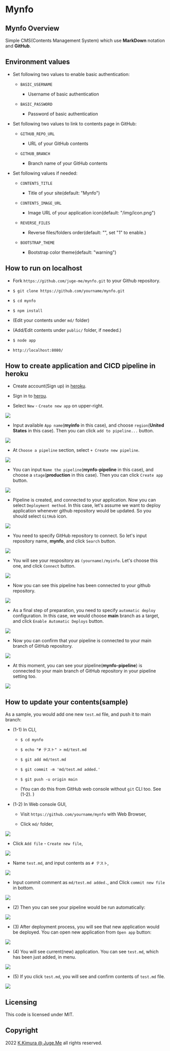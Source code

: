 # Mynfo


## Mynfo Overview

Simple CMS(Contents Management System) which use **MarkDown** notation and **GitHub**.


## Environment values

- Set following two values to enable basic authentication:

  - `BASIC_USERNAME`

    - Username of basic authentication

  - `BASIC_PASSWORD`

    - Password of basic authentication

- Set following two values to link to contents page in GitHub:

  - `GITHUB_REPO_URL`

    - URL of your GitHub contents

  - `GITHUB_BRANCH`

    - Branch name of your GitHub contents

- Set following values if needed:

  - `CONTENTS_TITLE`

    - Title of your site(default: "Mynfo")

  - `CONTENTS_IMAGE_URL`

    - Image URL of your application icon(default: "/img/icon.png")

  - `REVERSE_FILES`

    - Reverse files/folders order(default: "", set "1" to enable.)

  - `BOOTSTRAP_THEME`

    - Bootstrap color theme(default: "warning")


## How to run on localhost

- Fork `https://github.com/juge-me/mynfo.git` to your Github repository.

- `$ git clone https://github.com/yourname/mynfo.git`

- `$ cd mynfo`

- `$ npm install`

- (Edit your contents under `md/` folder)

- (Add/Edit contents under `public/` folder, if needed.)

- `$ node app`

- `http://localhost:8080/`


## How to create application and CICD pipeline in heroku

- Create account(Sign up) in [heroku](https://www.heroku.com/).

- Sign in to [herou](https://www.heroku.com/).

- Select `New` - `Create new app` on upper-right.

<img class="img90" src="https://mynfo.herokuapp.com/img/system01.png"/>

- Input available `App name`(**myinfo** in this case), and choose `region`(**United States** in this case). Then you can click `add to pipeline...` button.

<img class="img90" src="https://mynfo.herokuapp.com/img/system02.png"/>

- At `Choose a pipeline` section, select `+ Create new pipeline`.

<img class="img90" src="https://mynfo.herokuapp.com/img/system03.png"/>

- You can input `Name the pipeline`(**mynfo-pipeline** in this case), and choose a `stage`(**production** in this case). Then you can click `Create app` button.

<img class="img90" src="https://mynfo.herokuapp.com/img/system04.png"/>

- Pipeline is created, and connected to your application. Now you can select `Deployment method`. In this case, let's assume we want to deploy application whenever github repository would be updated. So you should select `GitHub` icon.

<img class="img90" src="https://mynfo.herokuapp.com/img/system05.png"/>

- You need to specify GitHub repository to connect. So let's input repository name, **mynfo**, and click `Search` button.

<img class="img90" src="https://mynfo.herokuapp.com/img/system06.png"/>

- You will see your respository as `(yourname)/myinfo`. Let's choose this one, and click `Connect` button.

<img class="img90" src="https://mynfo.herokuapp.com/img/system07.png"/>

- Now you can see this pipeline has been connected to your github repository.

<img class="img90" src="https://mynfo.herokuapp.com/img/system08.png"/>

- As a final step of preparation, you need to specify `automatic deploy` configuration. In this case, we would choose **main** branch as a target, and click `Enable Automatic Deploys` button.

<img class="img90" src="https://mynfo.herokuapp.com/img/system09.png"/>

- Now you can confirm that your pipeline is connected to your main branch of GitHub repository.

<img class="img90" src="https://mynfo.herokuapp.com/img/system10.png"/>

- At this moment, you can see your pipeline(**mynfo-pipeline**) is connected to your main branch of GitHub repository in your pipeline setting too.

<img class="img90" src="https://mynfo.herokuapp.com/img/system11.png"/>


## How to update your contents(sample)

As a sample, you would add one new `test.md` file, and push it to main branch:

- (1-1) In CLI,

  - `$ cd mynfo`

  - `$ echo "# テスト" > md/test.md`

  - `$ git add md/test.md`

  - `$ git commit -m 'md/test.md added.'`

  - `$ git push -u origin main`

  - (You can do this from GitHub web console without `git` CLI too. See (1-2). )

- (1-2) In Web console GUI,

  - Visit `https://github.com/yourname/mynfo` with Web Browser,

  - Click `md/` folder,

<img class="img90" src="https://mynfo.herokuapp.com/img/system16.png"/>

  - Click `Add file` - `Create new file`,

<img class="img90" src="https://mynfo.herokuapp.com/img/system17.png"/>

  - Name `test.md`, and input contents as `# テスト`,

<img class="img90" src="https://mynfo.herokuapp.com/img/system18.png"/>

  - Input commit comment as `md/test.md added.`, and Click `commit new file` in bottom.

<img class="img90" src="https://mynfo.herokuapp.com/img/system19.png"/>

- (2) Then you can see your pipeline would be run automatically:

<img class="img90" src="https://mynfo.herokuapp.com/img/system12.png"/>

- (3) After deployment process, you will see that new application would be deployed. You can open new application from `Open app` button:

<img class="img90" src="https://mynfo.herokuapp.com/img/system13.png"/>

- (4) You will see current(new) application. You can see `test.md`, which has been just added, in menu.

<img class="img90" src="https://mynfo.herokuapp.com/img/system14.png"/>

- (5) If you click `test.md`, you will see and confirm contents of `test.md` file.

<img class="img90" src="https://mynfo.herokuapp.com/img/system15.png"/>


## Licensing

This code is licensed under MIT.


## Copyright

2022  [K.Kimura @ Juge.Me](https://github.com/dotnsf) all rights reserved.
